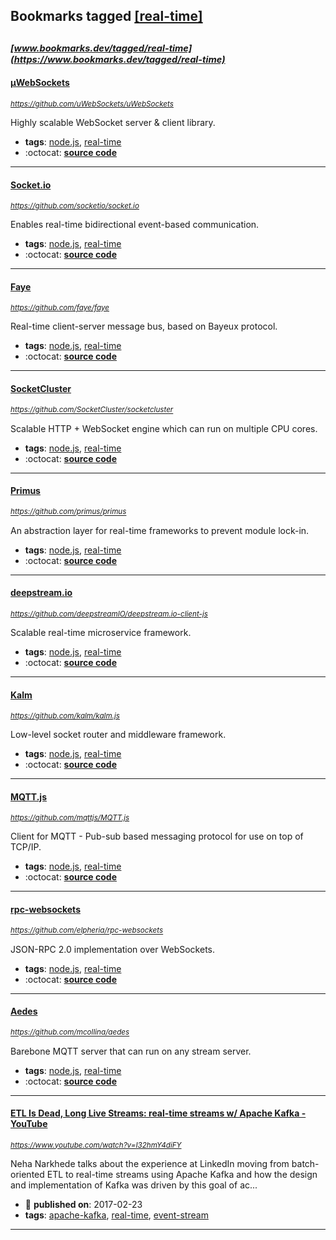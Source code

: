 ## Bookmarks tagged [[real-time]](https://www.bookmarks.dev/search?q=[real-time])

_<sup><sup>[www.bookmarks.dev/tagged/real-time](https://www.bookmarks.dev/tagged/real-time)</sup></sup>_
---
#### [µWebSockets](https://github.com/uWebSockets/uWebSockets)
_<sup>https://github.com/uWebSockets/uWebSockets</sup>_

Highly scalable WebSocket server & client library.
* **tags**: [node.js](../tagged/node.js.md), [real-time](../tagged/real-time.md)
* :octocat: **[source code](https://github.com/uWebSockets/uWebSockets)**
---
#### [Socket.io](https://github.com/socketio/socket.io)
_<sup>https://github.com/socketio/socket.io</sup>_

Enables real-time bidirectional event-based communication.
* **tags**: [node.js](../tagged/node.js.md), [real-time](../tagged/real-time.md)
* :octocat: **[source code](https://github.com/socketio/socket.io)**
---
#### [Faye](https://github.com/faye/faye)
_<sup>https://github.com/faye/faye</sup>_

Real-time client-server message bus, based on Bayeux protocol.
* **tags**: [node.js](../tagged/node.js.md), [real-time](../tagged/real-time.md)
* :octocat: **[source code](https://github.com/faye/faye)**
---
#### [SocketCluster](https://github.com/SocketCluster/socketcluster)
_<sup>https://github.com/SocketCluster/socketcluster</sup>_

Scalable HTTP + WebSocket engine which can run on multiple CPU cores.
* **tags**: [node.js](../tagged/node.js.md), [real-time](../tagged/real-time.md)
* :octocat: **[source code](https://github.com/SocketCluster/socketcluster)**
---
#### [Primus](https://github.com/primus/primus)
_<sup>https://github.com/primus/primus</sup>_

An abstraction layer for real-time frameworks to prevent module lock-in.
* **tags**: [node.js](../tagged/node.js.md), [real-time](../tagged/real-time.md)
* :octocat: **[source code](https://github.com/primus/primus)**
---
#### [deepstream.io](https://github.com/deepstreamIO/deepstream.io-client-js)
_<sup>https://github.com/deepstreamIO/deepstream.io-client-js</sup>_

Scalable real-time microservice framework.
* **tags**: [node.js](../tagged/node.js.md), [real-time](../tagged/real-time.md)
* :octocat: **[source code](https://github.com/deepstreamIO/deepstream.io-client-js)**
---
#### [Kalm](https://github.com/kalm/kalm.js)
_<sup>https://github.com/kalm/kalm.js</sup>_

Low-level socket router and middleware framework.
* **tags**: [node.js](../tagged/node.js.md), [real-time](../tagged/real-time.md)
* :octocat: **[source code](https://github.com/kalm/kalm.js)**
---
#### [MQTT.js](https://github.com/mqttjs/MQTT.js)
_<sup>https://github.com/mqttjs/MQTT.js</sup>_

Client for MQTT - Pub-sub based messaging protocol for use on top of TCP/IP.
* **tags**: [node.js](../tagged/node.js.md), [real-time](../tagged/real-time.md)
* :octocat: **[source code](https://github.com/mqttjs/MQTT.js)**
---
#### [rpc-websockets](https://github.com/elpheria/rpc-websockets)
_<sup>https://github.com/elpheria/rpc-websockets</sup>_

JSON-RPC 2.0 implementation over WebSockets.
* **tags**: [node.js](../tagged/node.js.md), [real-time](../tagged/real-time.md)
* :octocat: **[source code](https://github.com/elpheria/rpc-websockets)**
---
#### [Aedes](https://github.com/mcollina/aedes)
_<sup>https://github.com/mcollina/aedes</sup>_

Barebone MQTT server that can run on any stream server.
* **tags**: [node.js](../tagged/node.js.md), [real-time](../tagged/real-time.md)
* :octocat: **[source code](https://github.com/mcollina/aedes)**
---
#### [ETL Is Dead, Long Live Streams: real-time streams w/ Apache Kafka - YouTube](https://www.youtube.com/watch?v=I32hmY4diFY)
_<sup>https://www.youtube.com/watch?v=I32hmY4diFY</sup>_

Neha Narkhede talks about the experience at LinkedIn moving from batch-oriented ETL to real-time streams using Apache Kafka and how the design and implementation of Kafka was driven by this goal of ac...
* :calendar: **published on**: 2017-02-23
* **tags**: [apache-kafka](../tagged/apache-kafka.md), [real-time](../tagged/real-time.md), [event-stream](../tagged/event-stream.md)
---
